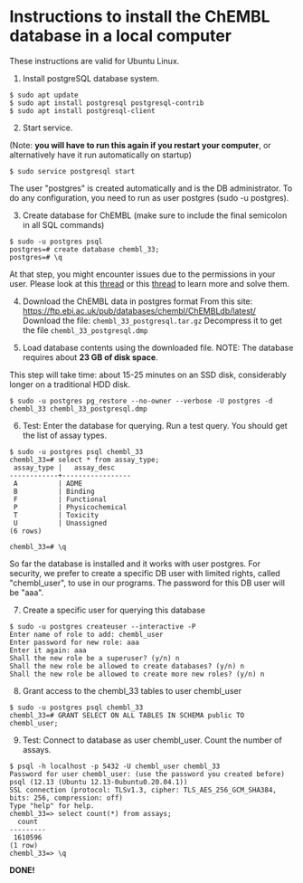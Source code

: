 # Instructions to install the ChEMBL database in a local computer

These instructions are valid for Ubuntu Linux.

1. Install postgreSQL database system.
```
$ sudo apt update
$ sudo apt install postgresql postgresql-contrib
$ sudo apt install postgresql-client
```

2. Start service.

(Note: **you will have to run this again if you restart your computer**, or alternatively have it run automatically on startup)
```
$ sudo service postgresql start
```

The user "postgres" is created automatically and is the DB administrator. To do any configuration, you need to run as user postgres (sudo -u postgres).

3. Create database for ChEMBL (make sure to include the final semicolon in all SQL commands)
```
$ sudo -u postgres psql
postgres=# create database chembl_33;
postgres=# \q
```
At that step, you might encounter issues due to the permissions in your user. Please look at this [thread](https://dba.stackexchange.com/questions/54242/cannot-start-psql-with-user-postgres-could-not-change-directory-to-home-user) or this [thread](https://www.reddit.com/r/PostgreSQL/comments/vc2nbw/ubuntukubuntu_2204_permission_denied_how_to_solve/) to learn more and solve them.

4. Download the ChEMBL data in postgres format
From this site: https://ftp.ebi.ac.uk/pub/databases/chembl/ChEMBLdb/latest/
Download the file: `chembl_33_postgresql.tar.gz`
Decompress it to get the file `chembl_33_postgresql.dmp`

5. Load database contents using the downloaded file. NOTE: The database requires about **23 GB of disk space**.

This step will take time: about 15-25 minutes on an SSD disk, considerably longer on a traditional HDD disk.
```
$ sudo -u postgres pg_restore --no-owner --verbose -U postgres -d chembl_33 chembl_33_postgresql.dmp
```

6. Test: Enter the database for querying. Run a test query. You should get the list of assay types.
```
$ sudo -u postgres psql chembl_33
chembl_33=# select * from assay_type;
 assay_type |   assay_desc    
------------+-----------------
 A          | ADME
 B          | Binding
 F          | Functional
 P          | Physicochemical
 T          | Toxicity
 U          | Unassigned
(6 rows)

chembl_33=# \q
```

So far the database is installed and it works with user postgres. For security, we prefer to create a specific DB user
with limited rights, called "chembl_user", to use in our programs. The password for this DB user
will be "aaa".

7. Create a specific user for querying this database
```
$ sudo -u postgres createuser --interactive -P
Enter name of role to add: chembl_user
Enter password for new role: aaa
Enter it again: aaa
Shall the new role be a superuser? (y/n) n
Shall the new role be allowed to create databases? (y/n) n
Shall the new role be allowed to create more new roles? (y/n) n
```

8. Grant access to the chembl_33 tables to user chembl_user
```
$ sudo -u postgres psql chembl_33
chembl_33=# GRANT SELECT ON ALL TABLES IN SCHEMA public TO chembl_user;
```

9. Test: Connect to database as user chembl_user. Count the number of assays.
```
$ psql -h localhost -p 5432 -U chembl_user chembl_33
Password for user chembl_user: (use the password you created before)
psql (12.13 (Ubuntu 12.13-0ubuntu0.20.04.1))
SSL connection (protocol: TLSv1.3, cipher: TLS_AES_256_GCM_SHA384, bits: 256, compression: off)
Type "help" for help.
chembl_33=> select count(*) from assays;
  count
---------
 1610596
(1 row)
chembl_33=> \q
```

**DONE!**

